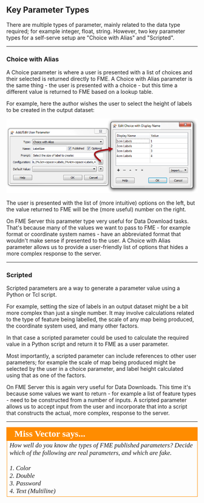 ## Key Parameter Types ##

There are multiple types of parameter, mainly related to the data type required; for example integer, float, string. However, two key parameter types for a self-serve setup are "Choice with Alias" and "Scripted".

---

### Choice with Alias ###

A Choice parameter is where a user is presented with a list of choices and their selected is returned directly to FME. A Choice with Alias parameter is the same thing - the user is presented with a choice - but this time a different value is returned to FME based on a lookup table.

For example, here the author wishes the user to select the height of labels to be created in the output dataset:

![](./Images/Img3.11.ChoiceWithAliasPublishedParameter.png)

The user is presented with the list of (more intuitive) options on the left, but the value returned to FME will be the (more useful) number on the right.

On FME Server this parameter type very useful for Data Download tasks. That's because many of the values we want to pass to FME - for example format or coordinate system names - have an abbreviated format that wouldn't make sense if presented to the user. A Choice with Alias parameter allows us to provide a user-friendly list of options that hides a more complex response to the server.

---

### Scripted ###

Scripted parameters are a way to generate a parameter value using a Python or Tcl script.

For example, setting the size of labels in an output dataset might be a bit more complex than just a single number. It may involve calculations related to the type of feature being labelled, the scale of any map being produced, the coordinate system used, and many other factors.

In that case a scripted parameter could be used to calculate the required value in a Python script and return it to FME as a user parameter.

Most importantly, a scripted parameter can include references to other user parameters; for example the scale of map being produced might be selected by the user in a choice parameter, and label height calculated using that as one of the factors.

On FME Server this is again very useful for Data Downloads. This time it's because some values we want to return - for example a list of feature types - need to be constructed from a number of inputs. A scripted parameter allows us to accept input from the user and incorporate that into a script that constructs the actual, more complex, response to the server.

---

<!--Person X Says Section-->

<table style="border-spacing: 0px">
<tr>
<td style="vertical-align:middle;background-color:darkorange;border: 2px solid darkorange">
<i class="fa fa-quote-left fa-lg fa-pull-left fa-fw" style="color:white;padding-right: 12px;vertical-align:text-top"></i>
<span style="color:white;font-size:x-large;font-weight: bold;font-family:serif">Miss Vector says...</span>
</td>
</tr>

<tr>
<td style="border: 1px solid darkorange">
<span style="font-family:serif; font-style:italic; font-size:larger">
How well do you know the types of FME published parameters? Decide which of the following are real parameters, and which are fake. 
<br><br>1. Color
<br>2. Double
<br>3. Password
<br>4. Text (Multiline)
</span>
</td>
</tr>
</table>
